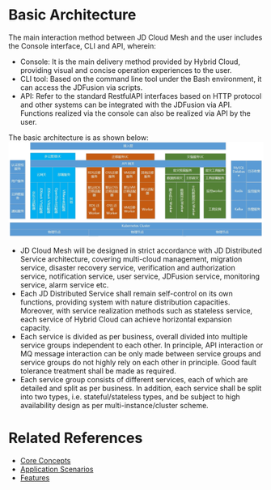 # Basic Architecture
   The main interaction method between JD Cloud Mesh and the user includes the Console interface, CLI and API, wherein:
 - Console: It is the main delivery method provided by Hybrid Cloud, providing visual and concise operation experiences to the user.
 - CLI tool: Based on the command line tool under the Bash environment, it can access the JDFusion via scripts.
 - API: Refer to the standard RestfulAPI interfaces based on HTTP protocol and other systems can be integrated with the JDFusion via API. Functions realized via the console can also be realized via API by the user.
 
 The basic architecture is as shown below:
![创建实例](../../../../image/JD-Cloud-Mesh/JD-Cloud-Mesh-Architecture.jpg)

- JD Cloud Mesh will be designed in strict accordance with JD Distributed Service architecture, covering multi-cloud management, migration service, disaster recovery service, verification and authorization service, notification service, user service, JDFusion service, monitoring service, alarm service etc.
- Each JD Distributed Service shall remain self-control on its own functions, providing system with nature distribution capacities. Moreover, with service realization methods such as stateless service, each service of Hybrid Cloud can achieve horizontal expansion capacity.
- Each service is divided as per business, overall divided into multiple service groups independent to each other. In principle, API interaction or MQ message interaction can be only made between service groups and service groups do not highly rely on each other in principle. Good fault tolerance treatment shall be made as required.
- Each service group consists of different services, each of which are detailed and split as per business. In addition, each service shall be split into two types, i.e. stateful/stateless types, and be subject to high availability design as per multi-instance/cluster scheme.

# Related References
- [Core Concepts](Core-Concepts.md)
- [Application Scenarios](Application-Scenarios.md)
- [Features](Features.md)

